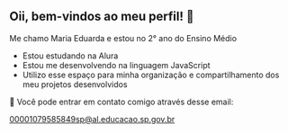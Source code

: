 ## Oii, bem-vindos ao meu perfil! 🌼


Me chamo Maria Eduarda e estou no 2° ano do Ensino Médio 

- Estou estudando na Alura
- Estou me desenvolvendo na linguagem JavaScript
- Utilizo esse espaço para minha organização e compartilhamento dos meu projetos desenvolvidos

🌷  Você pode entrar em contato comigo através desse email:
  
  00001079585849sp@al.educacao.sp.gov.br
